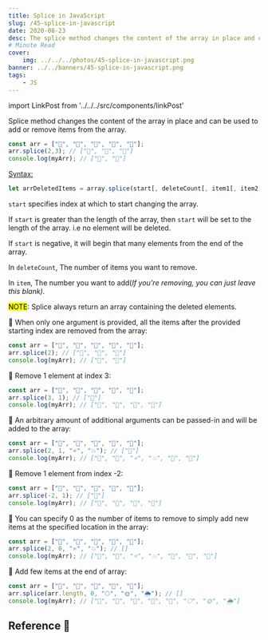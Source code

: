 ```yaml
---
title: Splice in JavaScript
slug: /45-splice-in-javascript
date: 2020-08-23
desc: The splice method changes the content of the array in place and can be used to add or remove items from the array.
# Minute Read
cover:
    img: ../../../photos/45-splice-in-javascript.png
banner: ../../banners/45-splice-in-javascript.png
tags:
    - JS
---
```


import LinkPost from '../../../src/components/linkPost'

<p><span class='first-letter'>S</span>plice method changes the content of the array in place and can be used to add or remove items from the array.</p>

```js
const arr = ["🌼", "🌴", "🌹", "🌵", "🍄"];
arr.splice(2,3); // ["🌹", "🌵", "🍄"]
console.log(myArr); // ["🌼", "🌴"]
```

<u>Syntax:</u>

```js
let arrDeletedItems = array.splice(start[, deleteCount[, item1[, item2[, ...]]]])
```

`start` specifies index at which to start changing the array.

If `start` is greater than the length of the array, then `start` will be set to the length of the array. i.e no element will be deleted.

If `start` is negative, it will begin that many elements from the end of the array.

In `deleteCount`, The number of items you want to remove.

In `item`,  The number you want to add(*If you're removing, you can just leave this blank).*

<mark>NOTE</mark>: Splice always return an array containing the deleted elements.

🌚 When only one argument is provided, all the items after the provided starting index are removed from the array:

```js
const arr = ["🌼", "🌴", "🌹", "🌵", "🍄"];
arr.splice(2); // ["🌹", "🌵", "🍄"]
console.log(myArr); // ["🌼", "🌴"]
```

🌚 Remove 1 element at index 3:

```js
const arr = ["🌼", "🌴", "🌹", "🌵", "🍄"];
arr.splice(3, 1); // ["🌵"]
console.log(myArr); // ["🌼", "🌴", "🌹", "🍄"]
```

🌚 An arbitrary amount of additional arguments can be passed-in and will be added to the array:

```js
const arr = ["🌼", "🌴", "🌹", "🌵", "🍄"];
arr.splice(2, 1, "⭐️", "💥"); // ["🌹"]
console.log(myArr); // ["🌼", "🌴", "⭐️", "💥", "🌵", "🍄"]
```

🌚 Remove 1 element from index -2:

```js
const arr = ["🌼", "🌴", "🌹", "🌵", "🍄"];
arr.splice(-2, 1); // ["🌵"]
console.log(myArr); // ["🌼", "🌴", "🌹", "🍄"]
```

🌚 You can specify 0 as the number of items to remove to simply add new items at the specified location in the array:

```js
const arr = ["🌼", "🌴", "🌹", "🌵", "🍄"];
arr.splice(2, 0, "⭐️", "💥"); // []
console.log(myArr); // ["🌼", "🌴", "⭐️", "💥", "🌹", "🌵", "🍄"]
```

🌚 Add few items at the end of array:

```js
const arr = ["🌼", "🌴", "🌹", "🌵", "🍄"];
arr.splice(arr.length, 0, "🌕", "🌞", "🌦"); // []
console.log(myArr); // ["🌼", "🌴", "🌹", "🌵", "🍄", "🌕", "🌞", "🌦"]
```

## Reference 🧐

<LinkPost href='https://developer.mozilla.org/en-US/docs/Web/JavaScript/Reference/Global_Objects/Array/splice' name='Splice MDN' />
